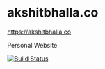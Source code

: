 # akshitbhalla.co

https://akshitbhalla.co

Personal Website

[![Build Status](https://travis-ci.org/akshitbhalla/akshitbhalla.github.io.svg?branch=master)](https://travis-ci.org/akshitbhalla/akshitbhalla.github.io)
